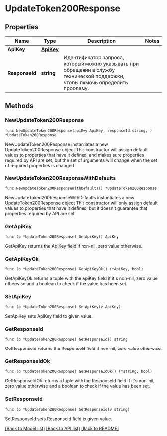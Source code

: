 # UpdateToken200Response

## Properties

Name | Type | Description | Notes
------------ | ------------- | ------------- | -------------
**ApiKey** | [**ApiKey**](ApiKey.md) |  | 
**ResponseId** | **string** | Идентификатор запроса, который можно указывать при обращении в службу технической поддержки, чтобы помочь определить проблему. | 

## Methods

### NewUpdateToken200Response

`func NewUpdateToken200Response(apiKey ApiKey, responseId string, ) *UpdateToken200Response`

NewUpdateToken200Response instantiates a new UpdateToken200Response object
This constructor will assign default values to properties that have it defined,
and makes sure properties required by API are set, but the set of arguments
will change when the set of required properties is changed

### NewUpdateToken200ResponseWithDefaults

`func NewUpdateToken200ResponseWithDefaults() *UpdateToken200Response`

NewUpdateToken200ResponseWithDefaults instantiates a new UpdateToken200Response object
This constructor will only assign default values to properties that have it defined,
but it doesn't guarantee that properties required by API are set

### GetApiKey

`func (o *UpdateToken200Response) GetApiKey() ApiKey`

GetApiKey returns the ApiKey field if non-nil, zero value otherwise.

### GetApiKeyOk

`func (o *UpdateToken200Response) GetApiKeyOk() (*ApiKey, bool)`

GetApiKeyOk returns a tuple with the ApiKey field if it's non-nil, zero value otherwise
and a boolean to check if the value has been set.

### SetApiKey

`func (o *UpdateToken200Response) SetApiKey(v ApiKey)`

SetApiKey sets ApiKey field to given value.


### GetResponseId

`func (o *UpdateToken200Response) GetResponseId() string`

GetResponseId returns the ResponseId field if non-nil, zero value otherwise.

### GetResponseIdOk

`func (o *UpdateToken200Response) GetResponseIdOk() (*string, bool)`

GetResponseIdOk returns a tuple with the ResponseId field if it's non-nil, zero value otherwise
and a boolean to check if the value has been set.

### SetResponseId

`func (o *UpdateToken200Response) SetResponseId(v string)`

SetResponseId sets ResponseId field to given value.



[[Back to Model list]](../README.md#documentation-for-models) [[Back to API list]](../README.md#documentation-for-api-endpoints) [[Back to README]](../README.md)


